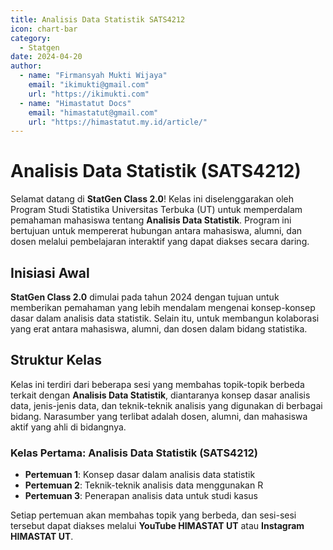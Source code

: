 ```yaml
--- 
title: Analisis Data Statistik SATS4212
icon: chart-bar
category:
  - Statgen
date: 2024-04-20
author:
  - name: "Firmansyah Mukti Wijaya"
    email: "ikimukti@gmail.com"
    url: "https://ikimukti.com"
  - name: "Himastatut Docs"
    email: "himastatut@gmail.com"
    url: "https://himastatut.my.id/article/"
--- 
```


# Analisis Data Statistik (SATS4212)

Selamat datang di **StatGen Class 2.0**! Kelas ini diselenggarakan oleh Program Studi Statistika Universitas Terbuka (UT) untuk memperdalam pemahaman mahasiswa tentang **Analisis Data Statistik**. Program ini bertujuan untuk mempererat hubungan antara mahasiswa, alumni, dan dosen melalui pembelajaran interaktif yang dapat diakses secara daring.

## Inisiasi Awal
**StatGen Class 2.0** dimulai pada tahun 2024 dengan tujuan untuk memberikan pemahaman yang lebih mendalam mengenai konsep-konsep dasar dalam analisis data statistik. Selain itu, untuk membangun kolaborasi yang erat antara mahasiswa, alumni, dan dosen dalam bidang statistika.

## Struktur Kelas
Kelas ini terdiri dari beberapa sesi yang membahas topik-topik berbeda terkait dengan **Analisis Data Statistik**, diantaranya konsep dasar analisis data, jenis-jenis data, dan teknik-teknik analisis yang digunakan di berbagai bidang. Narasumber yang terlibat adalah dosen, alumni, dan mahasiswa aktif yang ahli di bidangnya.

### Kelas Pertama: **Analisis Data Statistik (SATS4212)**

- **Pertemuan 1**: Konsep dasar dalam analisis data statistik
- **Pertemuan 2**: Teknik-teknik analisis data menggunakan R
- **Pertemuan 3**: Penerapan analisis data untuk studi kasus

Setiap pertemuan akan membahas topik yang berbeda, dan sesi-sesi tersebut dapat diakses melalui **YouTube HIMASTAT UT** atau **Instagram HIMASTAT UT**.


<Catalog />
